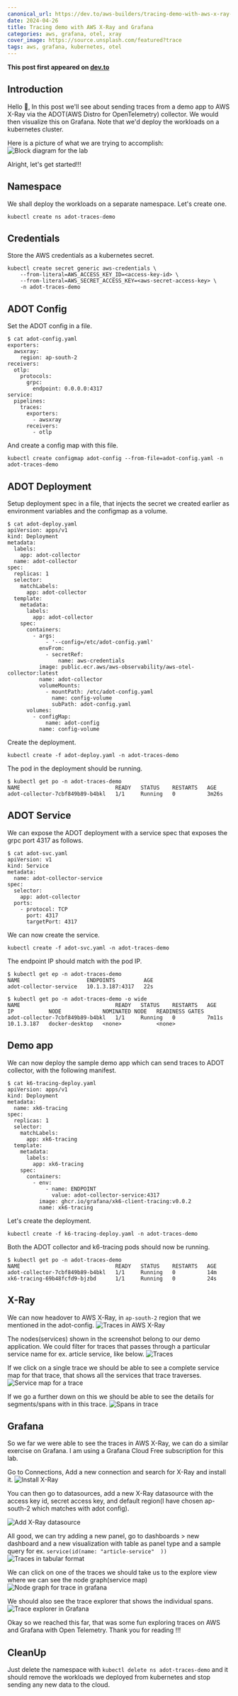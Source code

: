 ```yaml
---
canonical_url: https://dev.to/aws-builders/tracing-demo-with-aws-x-ray-and-grafana-1pb5
date: 2024-04-26
title: Tracing demo with AWS X-Ray and Grafana
categories: aws, grafana, otel, xray
cover_image: https://source.unsplash.com/featured?trace
tags: aws, grafana, kubernetes, otel
---
```


**This post first appeared on [dev.to](https://dev.to/aws-builders/tracing-demo-with-aws-x-ray-and-grafana-1pb5)**

## Introduction
Hello :wave:, In this post we'll see about sending traces from a demo app to AWS X-Ray via the ADOT(AWS Distro for OpenTelemetry) collector. We would then visualize this on Grafana. Note that we'd deploy the workloads on a kubernetes cluster.

Here is a picture of what we are trying to accomplish:
![Block diagram for the lab](https://dev-to-uploads.s3.amazonaws.com/uploads/articles/d79dr2bjzdphe7d2w3de.png)

Alright, let's get started!!!

## Namespace
We shall deploy the workloads on a separate namespace. Let's create one.
```
kubectl create ns adot-traces-demo
```

## Credentials
Store the AWS credentials as a kubernetes secret.
```
kubectl create secret generic aws-credentials \
    --from-literal=AWS_ACCESS_KEY_ID=<access-key-id> \
    --from-literal=AWS_SECRET_ACCESS_KEY=<aws-secret-access-key> \
    -n adot-traces-demo
```

## ADOT Config
Set the ADOT config in a file.
```
$ cat adot-config.yaml
exporters:
  awsxray:
    region: ap-south-2
receivers:
  otlp:
    protocols:
      grpc:
        endpoint: 0.0.0.0:4317
service:
  pipelines:
    traces:
      exporters:
        - awsxray
      receivers:
        - otlp
```

And create a config map with this file.
```
kubectl create configmap adot-config --from-file=adot-config.yaml -n adot-traces-demo 
```

## ADOT Deployment
Setup deployment spec in a file, that injects the secret we created earlier as environment variables and the configmap as a volume.
```
$ cat adot-deploy.yaml 
apiVersion: apps/v1
kind: Deployment
metadata:
  labels:
    app: adot-collector
  name: adot-collector
spec:
  replicas: 1
  selector:
    matchLabels:
      app: adot-collector
  template:
    metadata:
      labels:
        app: adot-collector
    spec:
      containers:
        - args:
            - '--config=/etc/adot-config.yaml'
          envFrom:
            - secretRef:
                name: aws-credentials
          image: public.ecr.aws/aws-observability/aws-otel-collector:latest
          name: adot-collector
          volumeMounts:
            - mountPath: /etc/adot-config.yaml
              name: config-volume
              subPath: adot-config.yaml
      volumes:
        - configMap:
            name: adot-config
          name: config-volume
```

Create the deployment.
```
kubectl create -f adot-deploy.yaml -n adot-traces-demo
```

The pod in the deployment should be running.
```
$ kubectl get po -n adot-traces-demo
NAME                              READY   STATUS    RESTARTS   AGE
adot-collector-7cbf849b89-b4bkl   1/1     Running   0          3m26s
```

## ADOT Service
We can expose the ADOT deployment with a service spec that exposes the grpc port 4317 as follows.
```
$ cat adot-svc.yaml 
apiVersion: v1
kind: Service
metadata:
  name: adot-collector-service
spec:
  selector:
    app: adot-collector
  ports:
    - protocol: TCP
      port: 4317
      targetPort: 4317
```

We can now create the service.
```
kubectl create -f adot-svc.yaml -n adot-traces-demo
```

The endpoint IP should match with the pod IP.
```
$ kubectl get ep -n adot-traces-demo
NAME                     ENDPOINTS         AGE
adot-collector-service   10.1.3.187:4317   22s

$ kubectl get po -n adot-traces-demo -o wide
NAME                              READY   STATUS    RESTARTS   AGE     IP           NODE             NOMINATED NODE   READINESS GATES
adot-collector-7cbf849b89-b4bkl   1/1     Running   0          7m11s   10.1.3.187   docker-desktop   <none>           <none>
```

## Demo app
We can now deploy the sample demo app which can send traces to ADOT collector, with the following manifest.
```
$ cat k6-tracing-deploy.yaml 
apiVersion: apps/v1
kind: Deployment
metadata:
  name: xk6-tracing
spec:
  replicas: 1
  selector:
    matchLabels:
      app: xk6-tracing
  template:
    metadata:
      labels:
        app: xk6-tracing
    spec:
      containers:
        - env:
            - name: ENDPOINT
              value: adot-collector-service:4317
          image: ghcr.io/grafana/xk6-client-tracing:v0.0.2
          name: xk6-tracing
```

Let's create the deployment.
```
kubectl create -f k6-tracing-deploy.yaml -n adot-traces-demo
```

Both the ADOT collector and k6-tracing pods should now be running.
```
$ kubectl get po -n adot-traces-demo   
NAME                              READY   STATUS    RESTARTS   AGE
adot-collector-7cbf849b89-b4bkl   1/1     Running   0          14m
xk6-tracing-69b48fcfd9-bjzbd      1/1     Running   0          24s
```

## X-Ray
We can now headover to AWS X-Ray,  in `ap-south-2` region that we mentioned in the adot-config.
![Traces in AWS X-Ray](https://dev-to-uploads.s3.amazonaws.com/uploads/articles/lzblt5bwa2ikustn0h6h.png)

The nodes(services) shown in the screenshot belong to our demo application. We could filter for traces that passes through a particular service name for ex. article service, like below.
![Traces ](https://dev-to-uploads.s3.amazonaws.com/uploads/articles/793iwmcy6cl1qweessew.png)

If we click on a single trace we should be able to see a complete service map for that trace, that shows all the services that trace traverses.
![Service map for a trace](https://dev-to-uploads.s3.amazonaws.com/uploads/articles/37vtbbx0fkowsnpxtjty.png)

If we go a further down on this we should be able to see the details for segments/spans with in this trace.
![Spans in trace](https://dev-to-uploads.s3.amazonaws.com/uploads/articles/ib655esdlfxoxeyr4cac.png)

## Grafana
So we far we were able to see the traces in AWS X-Ray, we can do a similar exercise on Grafana. I am using a Grafana Cloud Free subscription for this lab.

Go to Connections, Add a new connection and search for X-Ray and install it.
![Install X-Ray](https://dev-to-uploads.s3.amazonaws.com/uploads/articles/lvks2wrj6m13x11lpsxx.png)

You can then go to datasources, add a new X-Ray datasource with the access key id, secret access key, and default region(I have chosen ap-south-2 which matches with adot config).

![Add X-Ray datasource](https://dev-to-uploads.s3.amazonaws.com/uploads/articles/5z1wgvj4cuvlb28tuzkj.png)

All good, we can try adding a new panel, go to dashboards > new dashboard and a new visualization with table as panel type and a sample query for ex. `service(id(name: "article-service"  ))`
![Traces in tabular format](https://dev-to-uploads.s3.amazonaws.com/uploads/articles/o31cgl9cpatnaw8jnhin.png)

We can click on one of the traces we should take us to the explore view where we can see the node graph(service map)
![Node graph for trace in grafana](https://dev-to-uploads.s3.amazonaws.com/uploads/articles/65b4n0id03356ftff66f.png)

We should also see the trace explorer that shows the individual spans.
![Trace explorer in Grafana](https://dev-to-uploads.s3.amazonaws.com/uploads/articles/wikqutl9srogd6t62qm4.png)

Okay so we reached this far, that was some fun exploring traces on AWS and Grafana with Open Telemetry. Thank you for reading !!! 

## CleanUp
Just delete the namespace with `kubectl delete ns adot-traces-demo` and it should remove the workloads we deployed from kubernetes and stop sending any new data to the cloud.
